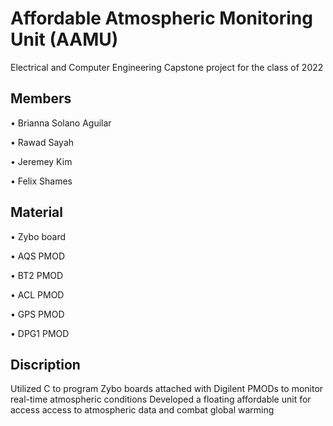 # Affordable Atmospheric Monitoring Unit (AAMU)
Electrical and Computer Engineering Capstone project for the class of 2022

Members
-----------------
• Brianna Solano Aguilar

• Rawad Sayah

• Jeremey Kim

• Felix Shames

Material
------------------
• Zybo board

• AQS PMOD

• BT2 PMOD

• ACL PMOD

• GPS PMOD

• DPG1 PMOD

Discription
------------------
Utilized C to program Zybo boards attached with Digilent PMODs to monitor real-time atmospheric conditions
Developed a floating affordable unit for access access to atmospheric data and combat global warming
